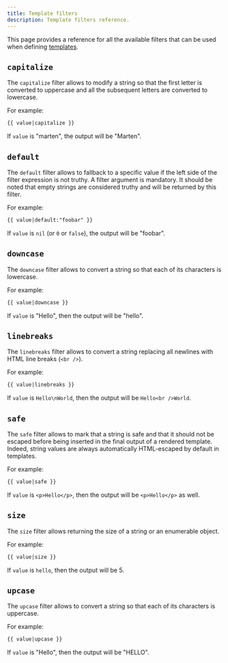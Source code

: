 ```yaml
---
title: Template filters
description: Template filters reference.
---
```


This page provides a reference for all the available filters that can be used when defining [templates](../introduction.md).

## `capitalize`

The `capitalize` filter allows to modify a string so that the first letter is converted to uppercase and all the subsequent letters are converted to lowercase.

For example:

```html
{{ value|capitalize }}
```

If `value` is "marten", the output will be "Marten".

## `default`

The `default` filter allows to fallback to a specific value if the left side of the filter expression is not truthy. A filter argument is mandatory. It should be noted that empty strings are considered truthy and will be returned by this filter.

For example:

```html
{{ value|default:"foobar" }}
```

If `value` is `nil` (or `0` or `false`), the output will be "foobar".

## `downcase`

The `downcase` filter allows to convert a string so that each of its characters is lowercase.

For example:

```html
{{ value|downcase }}
```

If `value` is "Hello", then the output will be "hello".

## `linebreaks`

The `linebreaks` filter allows to convert a string replacing all newlines with HTML line breaks (`<br />`).

For example:

```html
{{ value|linebreaks }}
```

If `value` is `Hello\nWorld`, then the output will be `Hello<br />World`.

## `safe`

The `safe` filter allows to mark that a string is safe and that it should not be escaped before being inserted in the final output of a rendered template. Indeed, string values are always automatically HTML-escaped by default in templates.

For example:

```html
{{ value|safe }}
```

If `value` is `<p>Hello</p>`, then the output will be `<p>Hello</p>` as well.

## `size`

The `size` filter allows returning the size of a string or an enumerable object.

For example:

```html
{{ value|size }}
```

If `value` is `hello`, then the output will be 5.

## `upcase`

The `upcase` filter allows to convert a string so that each of its characters is uppercase.

For example:

```html
{{ value|upcase }}
```

If `value` is "Hello", then the output will be "HELLO".
